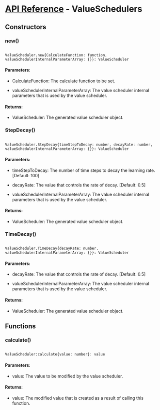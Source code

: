 # [API Reference](../API.md) - ValueSchedulers

## Constructors

### new()

```

ValueScheduler.new{CalculateFunction: function, valueSchedulerInternalParameterArray: {}}: ValueScheduler

```

#### Parameters:

* CalculateFunction: The calculate function to be set.

* valueSchedulerInternalParameterArray: The value scheduler internal parameters that is used by the value scheduler.

#### Returns:

* ValueScheduler: The generated value scheduler object.

### StepDecay()

```

ValueScheduler.StepDecay{timeStepToDecay: number, decayRate: number, valueSchedulerInternalParameterArray: {}}: ValueScheduler

```

#### Parameters:

* timeStepToDecay: The number of time steps to decay the learning rate. [Default: 100]

* decayRate: The value that controls the rate of decay. [Default: 0.5]

* valueSchedulerInternalParameterArray: The value scheduler internal parameters that is used by the value scheduler.

#### Returns:

* ValueScheduler: The generated value scheduler object.

### TimeDecay()

```

ValueScheduler.TimeDecay{decayRate: number, valueSchedulerInternalParameterArray: {}}: ValueScheduler

```

#### Parameters:

* decayRate: The value that controls the rate of decay. [Default: 0.5]

* valueSchedulerInternalParameterArray: The value scheduler internal parameters that is used by the value scheduler.

#### Returns:

* ValueScheduler: The generated value scheduler object.

## Functions

### calculate()

```

ValueScheduler:calculate{value: number}: value

```

#### Parameters:

* value: The value to be modified by the value scheduler.

#### Returns:

* value: The modified value that is created as a result of calling this function.
